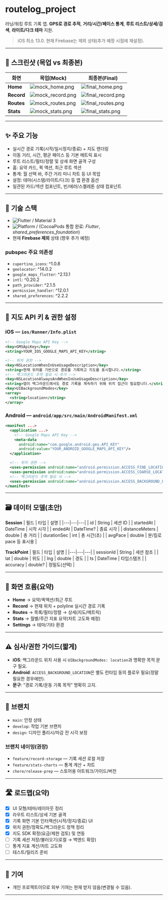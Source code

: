 # routelog_project

러닝/워킹 루트 기록 앱. **GPS로 경로 추적**, **거리/시간/페이스 통계**, **루트 리스트/상세/검색**, **라이트/다크 테마** 지원.

> iOS 최소 13.0. 현재 Firebase는 제외 상태(추가 예정 시점에 재설정).

---

## 📸 스크린샷 (목업 vs 최종본)

| 화면 | 목업(Mock) | 최종본(Final) |
|---|---|---|
| **Home** | ![mock_home.png](docs/img/mock_home.png) | ![final_home.png](docs/img/final_home.png) |
| **Record** | ![mock_record.png](docs/img/mock_record.png) | ![final_record.png](docs/img/final_record.png) |
| **Routes** | ![mock_routes.png](docs/img/mock_routes.png) | ![final_routes.png](docs/img/final_routes.png) |
| **Stats** | ![mock_stats.png](docs/img/mock_stats.png) | ![final_stats.png](docs/img/final_stats.png) |

---

## ✨ 주요 기능
- 실시간 경로 기록(시작/일시정지/종료) + 지도 렌더링
- 이동 거리, 시간, 평균 페이스 등 기본 메트릭 표시
- 루트 리스트/필터/정렬 및 상세 화면 골격 구성
- 홈: 요약 카드, 퀵 액션, 최근 루트 섹션
- 통계: 월 선택 바, 주간 거리 미니 차트 등 UI 목업
- 설정: 테마(시스템/라이트/다크) 등 앱 환경 옵션
- 일관된 카드/섹션 컴포넌트, 빈/에러/스켈레톤 상태 컴포넌트

---

## 🧩 기술 스택
- ![Flutter](https://img.shields.io/badge/Flutter-3.x-blue) / Material 3
- ![Platform](https://img.shields.io/badge/iOS-13%2B-lightgrey) / (CocoaPods 통합 완료: *Flutter*, *shared_preferences_foundation*)
- 현재 **Firebase 제외** 상태 (향후 추가 예정)

### pubspec 주요 의존성
- `cupertino_icons`: ^1.0.8
- `geolocator`: ^14.0.2
- `google_maps_flutter`: ^2.13.1
- `intl`: ^0.20.2
- `path_provider`: ^2.1.5
- `permission_handler`: ^12.0.1
- `shared_preferences`: ^2.2.2

---

## 🔑 지도 API 키 & 권한 설정

### iOS — `ios/Runner/Info.plist`
```xml
<!-- Google Maps API Key -->
<key>GMSApiKey</key>
<string>YOUR_IOS_GOOGLE_MAPS_API_KEY</string>

<!-- 위치 권한 -->
<key>NSLocationWhenInUseUsageDescription</key>
<string>현재 위치를 기반으로 경로를 기록하고 지도를 표시합니다.</string>
<!-- 백그라운드 추적 필요 시 추가 -->
<key>NSLocationAlwaysAndWhenInUseUsageDescription</key>
<string>앱이 백그라운드에서도 경로 기록을 계속하기 위해 위치 접근이 필요합니다.</string>
<key>UIBackgroundModes</key>
<array>
  <string>location</string>
</array>
```

### Android — `android/app/src/main/AndroidManifest.xml`
```xml
<manifest ...>
  <application ...>
    <!-- Google Maps API Key -->
    <meta-data
      android:name="com.google.android.geo.API_KEY"
      android:value="YOUR_ANDROID_GOOGLE_MAPS_API_KEY"/>
  </application>

  <!-- 위치 권한 -->
  <uses-permission android:name="android.permission.ACCESS_FINE_LOCATION" />
  <uses-permission android:name="android.permission.ACCESS_COARSE_LOCATION" />
  <!-- 백그라운드 추적 필요 시 -->
  <uses-permission android:name="android.permission.ACCESS_BACKGROUND_LOCATION" />
</manifest>
```

---

## 🗃️ 데이터 모델(초안)

**Session**
| 필드 | 타입 | 설명 |
|---|---|---|
| id | String | 세션 ID |
| startedAt | DateTime | 시작 시각 |
| endedAt | DateTime? | 종료 시각 |
| distanceMeters | double | 총 거리 |
| durationSec | int | 총 시간(초) |
| avgPace | double | 분/킬로 pace 등 표시용 |

**TrackPoint**
| 필드 | 타입 | 설명 |
|---|---|---|
| sessionId | String | 세션 참조 |
| lat | double | 위도 |
| lng | double | 경도 |
| ts | DateTime | 타임스탬프 |
| accuracy | double? | 정밀도(선택) |

---

## 📱 화면 흐름(요약)
- **Home** → 요약/퀵액션/최근 루트  
- **Record** → 현재 위치 + polyline 실시간 경로 기록  
- **Routes** → 목록/필터/정렬 → 상세(지도/메트릭)  
- **Stats** → 월별/주간 지표 요약(차트 고도화 예정)  
- **Settings** → 테마/기타 환경

---

## ⚠️ 심사/권한 가이드(짧게)
- **iOS**: 백그라운드 위치 사용 시 `UIBackgroundModes: location`과 명확한 목적 문구 필요.  
- **Android**: `ACCESS_BACKGROUND_LOCATION`은 별도 런타임 동의 플로우 필요(정말 필요한 경우에만).  
- **문구**: “경로 기록/운동 기록 목적” 명확히 고지.

---

## 🧭 브랜치
- `main`: 안정 상태
- `develop`: 작업 기본 브랜치
- `design`: 디자인 폴리시/마감 전 시각 보정

### 브랜치 네이밍(권장)
- `feature/record-storage` — 기록 세션 로컬 저장  
- `feature/stats-charts` — 통계 계산 + 차트  
- `chore/release-prep` — 스토어용 아트워크/가이드/버전

---

## 🛣️ 로드맵(요약)
- [x] UI 모형/테마/레이아웃 정리
- [x] 라우트 리스트/상세 기본 골격
- [x] 기록 화면 기본 인터랙션(시작/정지/종료) UI
- [x] 위치 권한/정확도/백그라운드 정책 정리
- [x] 지도 SDK 확정(요금/제한 검토) 및 연동
- [ ] 기록 세션 저장/불러오기(로컬 → 백엔드 확장)
- [ ] 통계 지표 계산/차트 고도화
- [ ] 테스트/릴리즈 준비

---

## 🙌 기여
- 개인 프로젝트이므로 외부 기여는 현재 받지 않음(변경될 수 있음).

---
